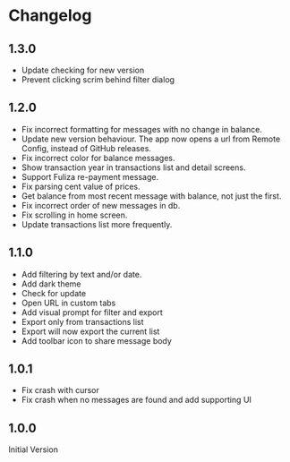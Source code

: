 # Changelog

## 1.3.0

- Update checking for new version
- Prevent clicking scrim behind filter dialog

## 1.2.0

- Fix incorrect formatting for messages with no change in balance.
- Update new version behaviour. The app now opens a url from Remote Config, instead of GitHub releases.
- Fix incorrect color for balance messages.
- Show transaction year in transactions list and detail screens.
- Support Fuliza re-payment message.
- Fix parsing cent value of prices.
- Get balance from most recent message with balance, not just the first.
- Fix incorrect order of new messages in db.
- Fix scrolling in home screen.
- Update transactions list more frequently.

## 1.1.0

- Add filtering by text and/or date.
- Add dark theme
- Check for update
- Open URL in custom tabs
- Add visual prompt for filter and export
- Export only from transactions list
- Export will now export the current list
- Add toolbar icon to share message body

## 1.0.1

- Fix crash with cursor
- Fix crash when no messages are found and add supporting UI

## 1.0.0

Initial Version
